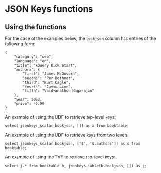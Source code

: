 # JSON Keys functions

## Using the functions

For the case of the examples below, the `bookjson` column has entries of the
following form:
```
{
    "category": "web",
    "language": "en",
    "title": "XQuery Kick Start",
    "authors": {
        "first": "James McGovern",
        "second": "Per Bothner",
        "third": "Kurt Cagle",
        "fourth": "James Linn",
        "fifth": "Vaidyanathon Nagarajan"    
    },
    "year": 2003,
    "price": 49.99
}
```

An example of using the UDF to retrieve top-level keys:
```
select jsonkeys_scalar(bookjson, []) as x from booktable;
```

An example of using the UDF to retrieve keys from two levels:
```
select jsonkeys_scalar(bookjson, ['$', '$.authors']) as x from booktable;
```

An example of using the TVF to retrieve top-level keys:
```
select j.* from booktable b, jsonkeys_table(b.bookjson, []) as j;
```
